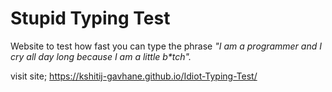 # Stupid Typing Test

Website to test how fast you can type the phrase *"I am a programmer and I cry all day long because I am a little b\*tch".*</br>

visit site; https://kshitij-gavhane.github.io/Idiot-Typing-Test/
